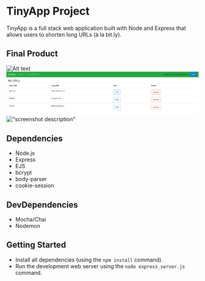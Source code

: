 # TinyApp Project

TinyApp is a full stack web application built with Node and Express that allows users to shorten long URLs (à la bit.ly).

## Final Product
![Alt text](/relative/path/to/img.jpg?raw=true "Optional Title")
![Test](docs/urls.png)
!["screenshot description"](#)

## Dependencies

- Node.js
- Express
- EJS
- bcrypt
- body-parser
- cookie-session


## DevDependencies

- Mocha/Chai
- Nodemon

## Getting Started

- Install all dependencies (using the `npm install` command).
- Run the development web server using the `node express_server.js` command.
